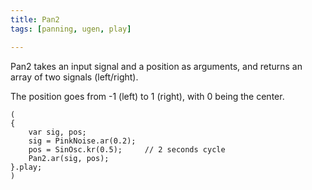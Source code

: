 ```yaml
---
title: Pan2
tags: [panning, ugen, play]

---
```


Pan2 takes an input signal and a position as arguments, and returns an array of two signals (left/right).

The position goes from -1 (left) to 1 (right), with 0 being the center.

~~~
(
{
    var sig, pos;
    sig = PinkNoise.ar(0.2);
    pos = SinOsc.kr(0.5);     // 2 seconds cycle
    Pan2.ar(sig, pos);
}.play;
)
~~~

